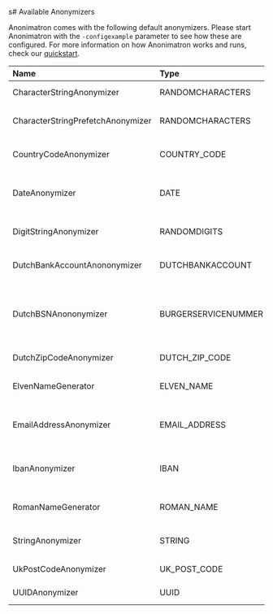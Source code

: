 s# Available Anonymizers

Anonimatron comes with the following default anonymizers. Please start Anonimatron with the `-configexample`
parameter to see how these are configured. For more information on how Anonimatron works and runs, check our [quickstart](index.md). 

| Name                              | Type                | Input            | Output                                                                   |
|:----------------------------------|:--------------------|:-----------------|:-------------------------------------------------------------------------|
| CharacterStringAnonymizer         | RANDOMCHARACTERS    | Any string       | A-Z, same length                                                         |
| CharacterStringPrefetchAnonymizer | RANDOMCHARACTERS    | Any string       | Characters from all input data, same length                              |
| CountryCodeAnonymizer             | COUNTRY_CODE        | Any string       | ISO 3166-1 alpha 2 or alpha 3 code                                       |
| DateAnonymizer                    | DATE                | Valid date       | Date between 31 days before and 32 days after the input date             |
| DigitStringAnonymizer             | RANDOMDIGITS        | Any string       | 0-9, same length, optional mask                                          | 
| DutchBankAccountAnononymizer      | DUTCHBANKACCOUNT    | Any string       | 11 proof number, minimal 9 digits                                        | 
| DutchBSNAnononymizer              | BURGERSERVICENUMMER | Number or string | Valid Dutch "Burger Service Nummer" or "SOFI Nummer" as number or string |
| DutchZipCodeAnonymizer            | DUTCH_ZIP_CODE      | Any string       | Valid Dutch zip/postal code                                              |
| ElvenNameGenerator                | ELVEN_NAME          | Any string       | Pronounceable elven name, 2 to 5 syllables                               | 
| EmailAddressAnonymizer            | EMAIL_ADDRESS       | Any string       | Valid email address in the domain "@example.com"                         |
| IbanAnonymizer                    | IBAN                | Any string       | Valid International Bank Account Number                                  |
| RomanNameGenerator                | ROMAN_NAME          | Any string       | Pronounceable Roman name, 2 to 5 syllables                               | 
| StringAnonymizer                  | STRING              | Any string       | Random hexadecimal string                                                |
| UkPostCodeAnonymizer              | UK_POST_CODE        | Any string       | Valid Uk Post code                                                       |
| UUIDAnonymizer                    | UUID                | Any string       | A random UUID                                                            |